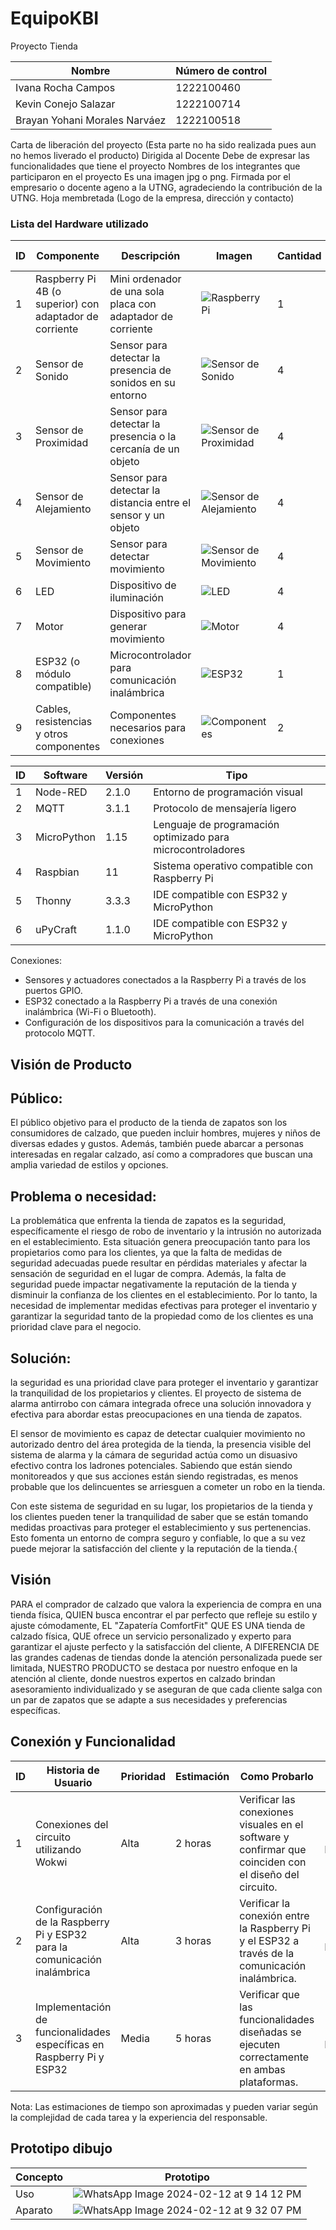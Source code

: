 # EquipoKBI
Proyecto Tienda

| Nombre                    | Número de control |
|---------------------------|---------------------------|
| Ivana Rocha Campos        | 1222100460                |
| Kevin Conejo Salazar      | 1222100714                |
| Brayan Yohani Morales Narváez | 1222100518            |

Carta de liberación del proyecto (Esta parte no ha sido realizada pues aun no hemos liverado el producto)
Dirigida al Docente
Debe de expresar las funcionalidades que tiene el proyecto
Nombres de los integrantes que participaron en el proyecto
Es una imagen jpg o png.
Firmada por el empresario o docente ageno a la UTNG, agradeciendo la contribución de la UTNG.
Hoja membretada (Logo de la empresa, dirección y contacto)

### Lista del Hardware utilizado

| ID  | Componente                                              | Descripción                                                  | Imagen | Cantidad | Costo total |
|-----|---------------------------------------------------------|--------------------------------------------------------------|--------|----------|-------------|
| 1   | Raspberry Pi 4B (o superior) con adaptador de corriente | Mini ordenador de una sola placa con adaptador de corriente | ![Raspberry Pi](https://github.com/BrayanYNm67/EquipoKBI/assets/135056237/24e5d376-8092-4242-99c7-29ab949d88ec) | 1 | $347 |
| 2   | Sensor de Sonido                                        | Sensor para detectar la presencia de sonidos en su entorno  | ![Sensor de Sonido](https://github.com/BrayanYNm67/EquipoKBI/assets/135056237/3a0c5bd5-4cbc-4d20-b725-8813c7723cea) | 4 | $118 |
| 3   | Sensor de Proximidad                                   | Sensor para detectar la presencia o la cercanía de un objeto| ![Sensor de Proximidad](https://github.com/BrayanYNm67/EquipoKBI/assets/135056237/d356107c-e4c8-4d7d-930f-0b4dcbc8065e) | 4 | $70 |
| 4   | Sensor de Alejamiento                                  | Sensor para detectar la distancia entre el sensor y un objeto| ![Sensor de Alejamiento](https://github.com/BrayanYNm67/EquipoKBI/assets/135056237/37629584-e26d-49a4-9c22-b225ca632bc2) | 4 | $108 |
| 5   | Sensor de Movimiento                                   | Sensor para detectar movimiento                              | ![Sensor de Movimiento](https://github.com/BrayanYNm67/EquipoKBI/assets/135056237/3003ce48-390d-47e6-84b9-e7ee1aa5e135) | 4 | $243 |
| 6   | LED                                                     | Dispositivo de iluminación                                   | ![LED](https://github.com/BrayanYNm67/EquipoKBI/assets/135056237/d1f311c5-ac3a-4c9b-a291-13ba9c4d0113) | 4 | $60 |
| 7   | Motor                                                   | Dispositivo para generar movimiento                           | ![Motor](https://github.com/BrayanYNm67/EquipoKBI/assets/135056237/d7b7ff47-11ed-44fb-be7e-1a354dff5761) | 4 | $25 |
| 8   | ESP32 (o módulo compatible)                             | Microcontrolador para comunicación inalámbrica               | ![ESP32](https://github.com/BrayanYNm67/EquipoKBI/assets/135056237/352e5ef4-a15d-44ed-9990-08e154238b29) | 1 | $120 |
| 9   | Cables, resistencias y otros componentes                | Componentes necesarios para conexiones                       | ![Componentes](https://github.com/BrayanYNm67/EquipoKBI/assets/135056237/54a1bc3f-8833-41eb-a842-2364c2408a1a) | 2 | $289 |




| ID | Software     | Versión | Tipo                               |
|----|--------------|---------|------------------------------------|
| 1  | Node-RED     | 2.1.0   | Entorno de programación visual     |
| 2  | MQTT         | 3.1.1   | Protocolo de mensajería ligero     |
| 3  | MicroPython  | 1.15    | Lenguaje de programación optimizado para microcontroladores |
| 4  | Raspbian     | 11      | Sistema operativo compatible con Raspberry Pi |
| 5  | Thonny       | 3.3.3   | IDE compatible con ESP32 y MicroPython |
| 6  | uPyCraft     | 1.1.0   | IDE compatible con ESP32 y MicroPython |

Conexiones:
- Sensores y actuadores conectados a la Raspberry Pi a través de los puertos GPIO.
- ESP32 conectado a la Raspberry Pi a través de una conexión inalámbrica (Wi-Fi o Bluetooth).
- Configuración de los dispositivos para la comunicación a través del protocolo MQTT.


## Visión de Producto 
## Público:
El público objetivo para el producto de la tienda de zapatos son los consumidores de calzado, 
que pueden incluir hombres, mujeres y niños de diversas edades y gustos. Además, también 
puede abarcar a personas interesadas en regalar calzado, así 
como a compradores que buscan una amplia variedad de estilos y opciones.

## Problema o necesidad:
La problemática que enfrenta la tienda de zapatos es la seguridad, específicamente 
el riesgo de robo de inventario y la intrusión no autorizada en el establecimiento.
Esta situación genera preocupación tanto para los propietarios como para los clientes, ya que 
la falta de medidas de seguridad adecuadas puede resultar en pérdidas materiales y afectar la 
sensación de seguridad en el lugar de compra. Además, la falta de seguridad puede impactar negativamente 
la reputación de la tienda y disminuir la confianza de los clientes en el establecimiento. Por lo tanto,
la necesidad de implementar medidas efectivas para proteger el inventario y garantizar la seguridad tanto 
de la propiedad como de los clientes es una prioridad clave para el negocio.

## Solución:
la seguridad es una prioridad clave para proteger el inventario y garantizar 
la tranquilidad de los propietarios y clientes. El proyecto de sistema de alarma 
antirrobo con cámara integrada ofrece una solución innovadora y efectiva para abordar 
estas preocupaciones en una tienda de zapatos.

El sensor de movimiento es capaz de detectar cualquier movimiento no autorizado 
dentro del área protegida de la tienda, la presencia visible del sistema de alarma
 y la cámara de seguridad actúa como un disuasivo efectivo contra los ladrones potenciales. 
Sabiendo que están siendo monitoreados y que sus acciones están siendo registradas, 
es menos probable que los delincuentes se arriesguen a cometer un robo en la tienda.

Con este sistema de seguridad en su lugar, los propietarios de la tienda y los clientes pueden
 tener la tranquilidad de saber que se están tomando medidas proactivas para proteger el establecimiento
 y sus pertenencias. Esto fomenta un entorno de compra seguro y confiable, lo que a su vez puede mejorar
 la satisfacción del cliente y la reputación de la tienda.{

## Visión
PARA el comprador de calzado que valora la experiencia de compra en una tienda física,
QUIEN busca encontrar el par perfecto que refleje su estilo y ajuste cómodamente,
EL "Zapatería ComfortFit" QUE ES UNA tienda de calzado física,
QUE ofrece un servicio personalizado y experto para garantizar el ajuste perfecto y la satisfacción del cliente,
A DIFERENCIA DE las grandes cadenas de tiendas donde la atención personalizada puede ser limitada,
NUESTRO PRODUCTO se destaca por nuestro enfoque en la atención al cliente, donde nuestros expertos en calzado brindan asesoramiento 
individualizado y se aseguran de que cada cliente salga con un par de zapatos que se adapte a sus necesidades y preferencias específicas.


## Conexión y Funcionalidad 
| ID  | Historia de Usuario                            | Prioridad | Estimación | Como Probarlo   | Responsable |
|-----|-----------------------------------------------|-----------|------------|-----------------|-------------|
| 1   | Conexiones del circuito utilizando Wokwi    | Alta      | 2 horas    | Verificar las conexiones visuales en el software y confirmar que coinciden con el diseño del circuito. | [Nombre del Responsable] |
| 2   | Configuración de la Raspberry Pi y ESP32 para la comunicación inalámbrica | Alta | 3 horas | Verificar la conexión entre la Raspberry Pi y el ESP32 a través de la comunicación inalámbrica. | [Nombre del Responsable] |
| 3   | Implementación de funcionalidades específicas en Raspberry Pi y ESP32 | Media | 5 horas | Verificar que las funcionalidades diseñadas se ejecuten correctamente en ambas plataformas. | [Nombre del Responsable] |

Nota: Las estimaciones de tiempo son aproximadas y pueden variar según la complejidad de cada tarea y la experiencia del responsable.


## Prototipo dibujo

| Concepto | Prototipo |
|----------|-----------|
| Uso      | ![WhatsApp Image 2024-02-12 at 9 14 12 PM](https://github.com/BrayanYNm67/EquipoKBI/assets/135056237/0e9b5acc-e60c-47f5-97bc-aee0f3a0d0a8.png) |
| Aparato  | ![WhatsApp Image 2024-02-12 at 9 32 07 PM](https://github.com/BrayanYNm67/EquipoKBI/assets/135056237/1ca3decb-5d76-49ba-8366-4e07bc8e1905.png) |

